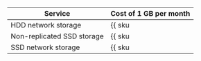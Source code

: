 | Service                         | Cost of 1 GB per month                                                 |
|---------------------------------|------------------------------------------------------------------------|
| HDD network storage             | {{ sku|ILS|mdb.cluster.network-hdd.mysql|month|string }}               |
| Non-replicated SSD storage      | {{ sku|ILS|mdb.cluster.network-ssd-nonreplicated.mysql|month|string }} |
| SSD network storage             | {{ sku|ILS|mdb.cluster.network-nvme.mysql|month|string }}              |
